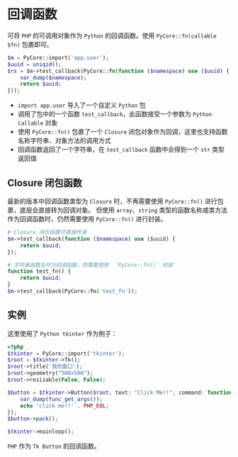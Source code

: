 # 回调函数

可将 `PHP` 的可调用对象作为 `Python` 的回调函数。使用 `PyCore::fn(callable $fn)` 包裹即可。

```php
$m = PyCore::import('app.user');
$uuid = uniqid();
$rs = $m->test_callback(PyCore::fn(function ($namespace) use ($uuid) {
    var_dump($namespace);
    return $uuid;
}));
```

- `import app.user` 导入了一个自定义 `Python` 包
- 调用了包中的一个函数 `test_callback`，此函数接受一个参数为 `Python Callable` 对象
- 使用 `PyCore::fn()` 包裹了一个 `Closure` 闭包对象作为回调，这里也支持函数名称字符串、对象方法的调用方式
- 回调函数返回了一个字符串，在 `test_callback` 函数中会得到一个 `str` 类型返回值

## Closure 闭包函数
最新的版本中回调函数类型为 `Closure` 时，不再需要使用 `PyCore::fn()` 进行包裹，底层会直接转为回调对象。
但使用 `array`、`string` 类型的函数名称或类方法作为回调函数时，仍然需要使用 `PyCore::fn()` 进行封装。

```php
# Closure 闭包函数可直接传递
$m->test_callback(function ($namespace) use ($uuid) {
    return $uuid;
});

# 字符串函数名作为回调函数，则需要使用  `PyCore::fn()` 封装
function test_fn() {
    return $uuid;
}
$m->test_callback(PyCore::fn('test_fn'));
```

## 实例
这里使用了 `Python tkinter` 作为例子：

```php
<?php
$tkinter = PyCore::import('tkinter');
$root = $tkinter->Tk();
$root->title('我的窗口');
$root->geometry("500x500");
$root->resizable(False, False);

$button = $tkinter->Button($root, text: "Click Me!!", command: function () {
    var_dump(func_get_args());
    echo 'click me!!' . PHP_EOL;
});
$button->pack();

$tkinter->mainloop();
```

`PHP` 作为 `Tk Button` 的回调函数。 
